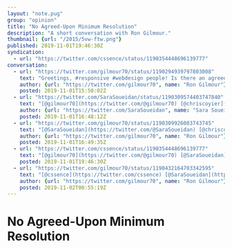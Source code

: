 ```yaml
---
layout: "note.pug"
group: "opinion"
title: "No Agreed-Upon Minimum Resolution"
description: "A short conversation with Ron Gilmour."
thumbnail: {url: "/2015/5vw-ftw.png"}
published: 2019-11-01T19:46:30Z
syndication:
  - url: "https://twitter.com/cssence/status/1190354448696139777"
conversation:
  - url: "https://twitter.com/gilmour70/status/1190294939797803008"
    text: "Greetings, #responsive #webdesign people! Is there an agreed-upon minimum width for responsive layouts? If my layout works at &gt;= 375px is that okay?<br>[@SaraSoueidan](https://twitter.com/@SaraSoueidan) [@chriscoyier](https://twitter.com/@chriscoyier)"
    author: {url: "https://twitter.com/gilmour70", name: "Ron Gilmour"}
    posted: 2019-11-01T15:50:02Z
  - url: "https://twitter.com/SaraSoueidan/status/1190309574403747840"
    text: "[@gilmour70](https://twitter.com/@gilmour70) [@chriscoyier](https://twitter.com/@chriscoyier)<br>There are people who might browse your site on a smart watch, so I’d say go as small as u can (though i’m personally guilty of not optimizing for smart watches enough but I should be)"
    author: {url: "https://twitter.com/SaraSoueidan", name: "Sara Soueidan"}
    posted: 2019-11-01T16:48:12Z
  - url: "https://twitter.com/gilmour70/status/1190309926083743745"
    text: "[@SaraSoueidan](https://twitter.com/@SaraSoueidan) [@chriscoyier](https://twitter.com/@chriscoyier)<br>Good point! I wasn’t thinking about watches."
    author: {url: "https://twitter.com/gilmour70", name: "Ron Gilmour"}
    posted: 2019-11-01T16:49:35Z
  - url: "https://twitter.com/cssence/status/1190354448696139777"
    text: "[@gilmour70](https://twitter.com/@gilmour70) [@SaraSoueidan](https://twitter.com/@SaraSoueidan) [@chriscoyier](https://twitter.com/@chriscoyier)<br>If you do not want to spend much time optimizing for tiny screens, but at the same time make sure your design doesn’t break, this might help: [cssence.com/code/2015-09-23-5vw-ftw](/2015/5vw-ftw)"
    posted: 2019-11-01T19:46:30Z
  - url: "https://twitter.com/gilmour70/status/1190432164703342595"
    text: "[@cssence](https://twitter.com/cssence) [@SaraSoueidan](https://twitter.com/@SaraSoueidan) [@chriscoyier](https://twitter.com/@chriscoyier)<br>This is great! Thanks!"
    author: {url: "https://twitter.com/gilmour70", name: "Ron Gilmour"}
    posted: 2019-11-02T00:55:19Z
---
```


# No Agreed-Upon Minimum Resolution
